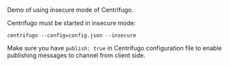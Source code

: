 Demo of using insecure mode of Centrifugo.

Centrifugo must be started in insecure mode:

```
centrifugo --config=config.json --insecure
```

Make sure you have `publish: true` in Centrifugo configuration file to enable publishing messages to channel from client side.
